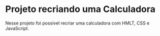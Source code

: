 # Projeto recriando uma Calculadora
Nesse projeto foi possível recriar uma calculadora com HMLT, CSS e JavaScript.

